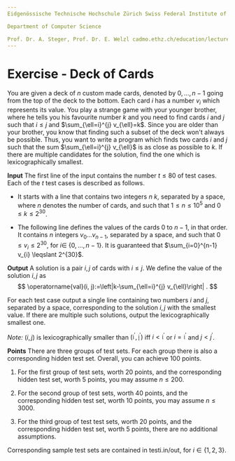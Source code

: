 ```yaml
---
Eidgenössische Technische Hochschule Zürich Swiss Federal Institute of Technology Zurich Algorithms Lab HS22

Department of Computer Science

Prof. Dr. A. Steger, Prof. Dr. E. Welzl cadmo.ethz.ch/education/lectures/HS22/algolab
---
```


# Exercise - Deck of Cards

You are given a deck of $n$ custom made cards, denoted by $0, \ldots, n-1$ going from the top of the deck to the bottom. Each card $i$ has a number $v_{i}$ which represents its value. You play a strange game with your younger brother, where he tells you his favourite number $k$ and you need to find cards $i$ and $j$ such that $i \leqslant j$ and $\sum_{\ell=i}^{j} v_{\ell}=k$. Since you are older than your brother, you know that finding such a subset of the deck won't always be possible. Thus, you want to write a program which finds two cards $i$ and $j$ such that the sum $\sum_{\ell=i}^{j} v_{\ell}$ is as close as possible to $k$. If there are multiple candidates for the solution, find the one which is lexicographically smallest.

**Input** The first line of the input contains the number $t \leqslant 80$ of test cases. Each of the $t$ test cases is described as follows.

- It starts with a line that contains two integers $n\ k$, separated by a space, where $n$ denotes the number of cards, and such that $1 \leqslant n \leqslant 10^{5}$ and $0 \leqslant k \leqslant 2^{30}$.

- The following line defines the values of the cards 0 to $n-1$, in that order. It contains $n$ integers $v_{0} \ldots v_{n-1}$, separated by a space, and such that $0 \leqslant v_{i} \leqslant 2^{30}$, for $i \in$ $\{0, \ldots, n-1\}$. It is guaranteed that $\sum_{i=0}^{n-1} v_{i} \leqslant 2^{30}$.

**Output** A solution is a pair $i, j$ of cards with $i \leqslant j$. We define the value of the solution $i, j$ as
$$
\operatorname{val}(i, j):=\left|k-\sum_{\ell=i}^{j} v_{\ell}\right| .
$$

For each test case output a single line containing two numbers $i$ and $j$, separated by a space, corresponding to the solution $i, j$ with the smallest value. If there are multiple such solutions, output the lexicographically smallest one.

*Note:* $(i, j)$ is lexicographically smaller than $\left(\mathfrak{i}^{\prime}, \mathfrak{j}^{\prime}\right)$ iff $i<\mathfrak{i}^{\prime}$ or $i=\mathfrak{i}^{\prime}$ and $j<j^{\prime}$.

**Points** There are three groups of test sets. For each group there is also a corresponding hidden test set. Overall, you can achieve 100 points.

1. For the first group of test sets, worth 20 points, and the corresponding hidden test set, worth 5 points, you may assume $n \leqslant 200$.

2. For the second group of test sets, worth 40 points, and the corresponding hidden test set, worth 10 points, you may assume $n \leqslant 3000$.

3. For the third group of test test sets, worth 20 points, and the corresponding hidden test set, worth 5 points, there are no additional assumptions.

Corresponding sample test sets are contained in testi.in/out, for $i \in\{1,2,3\}$. 
